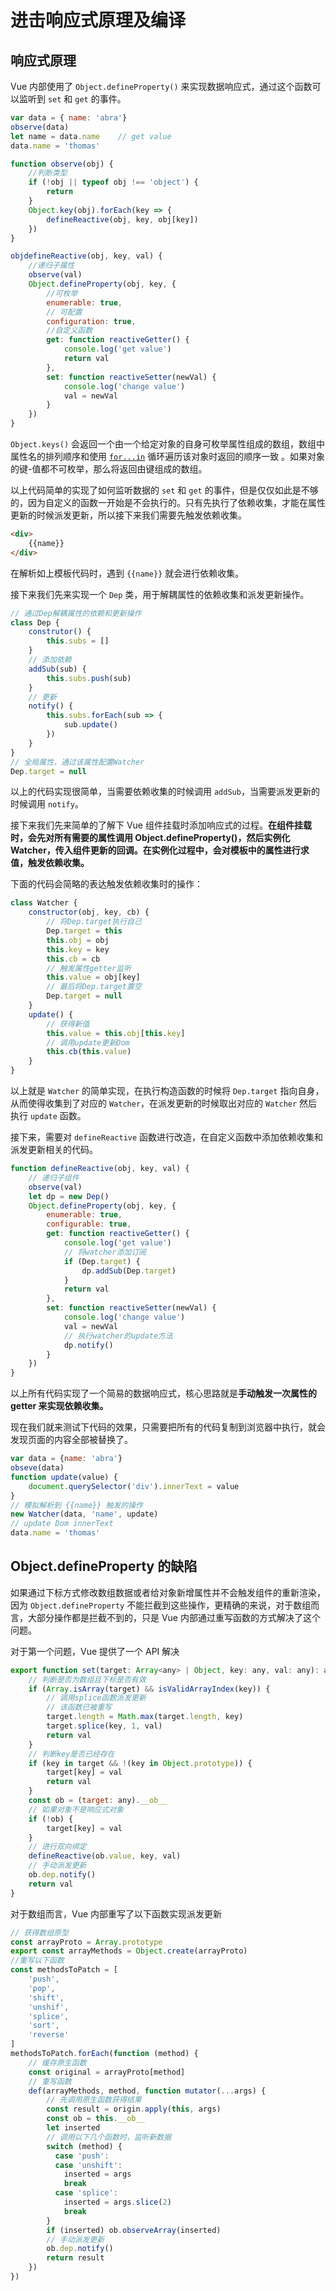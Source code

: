 # 进击响应式原理及编译

## 响应式原理

Vue 内部使用了 `Object.defineProperty()` 来实现数据响应式，通过这个函数可以监听到 `set` 和 `get` 的事件。

```javascript
var data = { name: 'abra'}
observe(data)
let name = data.name	// get value
data.name = 'thomas'

function observe(obj) {
    //判断类型
    if (!obj || typeof obj !== 'object') {
        return
    }
    Object.key(obj).forEach(key => {
        defineReactive(obj, key, obj[key])
    })
}

objdefineReactive(obj, key, val) {
    //递归子属性
    observe(val)
    Object.defineProperty(obj, key, {
        //可枚举
        enumerable: true,
        // 可配置
        configuration: true,
        //自定义函数
        get: function reactiveGetter() {
            console.log('get value')
            return val
        },
        set: function reactiveSetter(newVal) {
            console.log('change value')
            val = newVal
        }
    })
}
```

`Object.keys()` 会返回一个由一个给定对象的自身可枚举属性组成的数组，数组中属性名的排列顺序和使用 [`for...in`](https://developer.mozilla.org/zh-CN/docs/Web/JavaScript/Reference/Statements/for...in) 循环遍历该对象时返回的顺序一致 。如果对象的键-值都不可枚举，那么将返回由键组成的数组。

以上代码简单的实现了如何监听数据的 `set` 和 `get` 的事件，但是仅仅如此是不够的，因为自定义的函数一开始是不会执行的。只有先执行了依赖收集，才能在属性更新的时候派发更新，所以接下来我们需要先触发依赖收集。

```html
<div>
    {{name}}
</div>
```

在解析如上模板代码时，遇到 `{{name}}` 就会进行依赖收集。

接下来我们先来实现一个 `Dep` 类，用于解耦属性的依赖收集和派发更新操作。

```javascript
// 通过Dep解耦属性的依赖和更新操作
class Dep {
	construtor() {
		this.subs = []
	}
    // 添加依赖
    addSub(sub) {
        this.subs.push(sub)
    }
    // 更新
    notify() {
        this.subs.forEach(sub => {
            sub.update()
        })
    }
}
// 全局属性，通过该属性配置Watcher
Dep.target = null
```

以上的代码实现很简单，当需要依赖收集的时候调用 `addSub`，当需要派发更新的时候调用 `notify`。

接下来我们先来简单的了解下 Vue 组件挂载时添加响应式的过程。**在组件挂载时，会先对所有需要的属性调用 Object.defineProperty()，然后实例化 Watcher，传入组件更新的回调。在实例化过程中，会对模板中的属性进行求值，触发依赖收集。** 

下面的代码会简略的表达触发依赖收集时的操作：

```javascript
class Watcher {
	constructor(obj, key, cb) {
        // 将Dep.target执行自己
        Dep.target = this
        this.obj = obj
        this.key = key
        this.cb = cb
        // 触发属性getter监听
        this.value = obj[key]
        // 最后将Dep.target置空
        Dep.target = null
    }
    update() {
        // 获得新值
        this.value = this.obj[this.key]
        // 调用update更新Dom
        this.cb(this.value)
    }
}
```

以上就是 `Watcher` 的简单实现，在执行构造函数的时候将 `Dep.target` 指向自身，从而使得收集到了对应的 `Watcher`，在派发更新的时候取出对应的 `Watcher` 然后执行 `update` 函数。

接下来，需要对 `defineReactive` 函数进行改造，在自定义函数中添加依赖收集和派发更新相关的代码。

```javascript
function defineReactive(obj, key, val) {
	// 递归子组件
    observe(val)
    let dp = new Dep()
    Object.defineProperty(obj, key, {
        enumerable: true,
        configurable: true,
        get: function reactiveGetter() {
            console.log('get value')
            // 将watcher添加订阅
            if (Dep.target) {
                dp.addSub(Dep.target)
            }
            return val
        },
        set: function reactiveSetter(newVal) {
            console.log('change value')
            val = newVal
            // 执行watcher的update方法
            dp.notify()
        }
    })
}
```

以上所有代码实现了一个简易的数据响应式，核心思路就是**手动触发一次属性的 getter 来实现依赖收集。**

现在我们就来测试下代码的效果，只需要把所有的代码复制到浏览器中执行，就会发现页面的内容全部被替换了。

```javascript
var data = {name: 'abra'}
obseve(data)
function update(value) {
    document.querySelector('div').innerText = value
}
// 模拟解析到 {{name}} 触发的操作
new Watcher(data, 'name', update)
// update Dom innerText
data.name = 'thomas'
```



## Object.defineProperty 的缺陷

如果通过下标方式修改数组数据或者给对象新增属性并不会触发组件的重新渲染，因为 `Object.defineProperty` 不能拦截到这些操作，更精确的来说，对于数组而言，大部分操作都是拦截不到的，只是 Vue 内部通过重写函数的方式解决了这个问题。

对于第一个问题，Vue 提供了一个 API 解决

```javascript
export function set(target: Array<any> | Object, key: any, val: any): any {
    // 判断是否为数组且下标是否有效
    if (Array.isArray(target) && isValidArrayIndex(key)) {
        // 调用splice函数派发更新
        // 该函数已被重写
        target.length = Math.max(target.length, key)
        target.splice(key, 1, val)
        return val
    }
    // 判断key是否已经存在
    if (key in target && !(key in Object.prototype)) {
        target[key] = val
        return val
    }
    const ob = (target: any).__ob__
    // 如果对象不是响应式对象
    if (!ob) {
        target[key] = val
    }
    // 进行双向绑定
    defineReactive(ob.value, key, val)
    // 手动派发更新
    ob.dep.notify()
    return val
}
```

对于数组而言，Vue 内部重写了以下函数实现派发更新

```javascript
// 获得数组原型
const arrayProto = Array.prototype
export const arrayMethods = Object.create(arrayProto)
//重写以下函数
const methodsToPatch = [
    'push',
    'pop',
    'shift',
    'unshif',
    'splice',
    'sort',
    'reverse'
]
methodsToPatch.forEach(function (method) {
    // 缓存原生函数
    const original = arrayProto[method]
    // 重写函数
    def(arrayMethods, method, function mutator(...args) {
        // 先调用原生函数获得结果
        const result = origin.apply(this, args)
        const ob = this.__ob__
        let inserted
        // 调用以下几个函数时，监听新数据
        switch (method) {
          case 'push':
          case 'unshift':
            inserted = args
            break
          case 'splice':
            inserted = args.slice(2)
            break
        }
        if (inserted) ob.observeArray(inserted)
        // 手动派发更新
        ob.dep.notify()
        return result
    })
})
```

